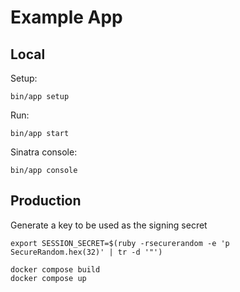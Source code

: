 # Example App

## Local

Setup:

```shell
bin/app setup
```

Run:

```shell
bin/app start
```

Sinatra console:

```shell
bin/app console
```

## Production

Generate a key to be used as the signing secret

```shell
export SESSION_SECRET=$(ruby -rsecurerandom -e 'p SecureRandom.hex(32)' | tr -d '"')
```

```shell
docker compose build
docker compose up
```
